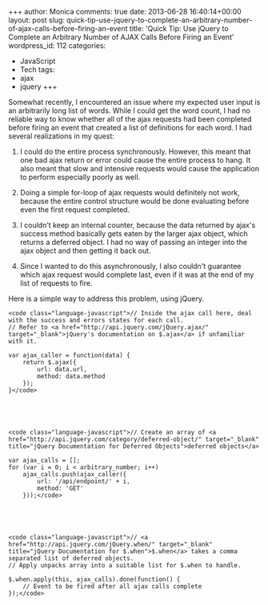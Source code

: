 +++
author: Monica
comments: true
date: 2013-06-28 16:40:14+00:00
layout: post
slug: quick-tip-use-jquery-to-complete-an-arbitrary-number-of-ajax-calls-before-firing-an-event
title: 'Quick Tip: Use jQuery to Complete an Arbitrary Number of AJAX Calls Before
  Firing an Event'
wordpress_id: 112
categories:
- JavaScript
- Tech
tags:
- ajax
- jquery
+++

Somewhat recently, I encountered an issue where my expected user input is an arbitrarily long list of words. While I could get the word count, I had no reliable way to know whether all of the ajax requests had been completed before firing an event that created a list of definitions for each word. I had several realizations in my quest:



	
  1. I could do the entire process synchronously. However, this meant that one bad ajax return or error could cause the entire process to hang. It also meant that slow and intensive requests would cause the application to perform especially poorly as well.

	
  2. Doing a simple for-loop of ajax requests would definitely not work, because the entire control structure would be done evaluating before even the first request completed.

	
  3. I couldn't keep an internal counter, because the data returned by ajax's success method basically gets eaten by the larger ajax object, which returns a deferred object. I had no way of passing an integer into the ajax object and then getting it back out.

	
  4. Since I wanted to do this asynchronously, I also couldn't guarantee which ajax request would complete last, even if it was at the end of my list of requests to fire.


Here is a simple way to address this problem, using jQuery.

<!-- more -->


    
    <code class="language-javascript">// Inside the ajax call here, deal with the success and errors states for each call. 
    // Refer to <a href="http://api.jquery.com/jQuery.ajax/" target="_blank">jQuery's documentation on $.ajax</a> if unfamiliar with it.
    
    var ajax_caller = function(data) {
        return $.ajax({
            url: data.url, 
            method: data.method
        });
    }</code>




    
    <code class="language-javascript">// Create an array of <a href="http://api.jquery.com/category/deferred-object/" target="_blank" title="jQuery Documentation for Deferred Objects">deferred objects</a>
    
    var ajax_calls = [];
    for (var i = 0; i < arbitrary_number; i++)
        ajax_calls.push(ajax_caller({
            url: '/api/endpoint/' + i,
            method: 'GET'
        }));</code>




    
    <code class="language-javascript">// <a href="http://api.jquery.com/jQuery.when/" target="_blank" title="jQuery Documentation for $.when">$.when</a> takes a comma separated list of deferred objects.
    // Apply unpacks array into a suitable list for $.when to handle.
    
    $.when.apply(this, ajax_calls).done(function() {
        // Event to be fired after all ajax calls complete
    });</code>
